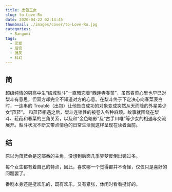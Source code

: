 ```yaml
---
title: 出包王女
slug: to-Love-Ru
date: 2020-04-22 02:14:45
thumbnail: ./images/cover/to-Love-Ru.jpg
categories:
  - Bangumi
tags:
  - 恋爱
  - 后宫
  - 搞笑
  - 科幻
---
```


## 简

超级纯情的男高中生“结城梨斗”一直暗恋着“西连寺春菜”，虽然春菜心里也早已对梨斗有意思，但双方却完全不知道对方的心意。在梨斗终于下定决心向春菜表白时，一连串的 Trouble（出包）让他告白成功的对象变成突然从天而降的外星美少女“菈菈”。
和菈菈相遇之后，梨斗连锁性的被卷入各种麻烦。故事就围绕在梨斗、菈菈和春菜的三角关系，以及和“金色暗影”及“古手川唯”等少女的相遇与交流展开。梨斗状况不断又带点情色的日常生活就这样呈现在读者面前。

## 结

原以为菈菈会是这部番的主角，没想到后面几季梦梦反倒出镜过多。

每个女生都有着自己的特点，因此，喜欢哪一个觉得都并不奇怪，仅仅只是喜好的问题罢了。

番剧本身还是挺欢乐的，既有欢乐，又有紧张，休闲时看看挺好的。
